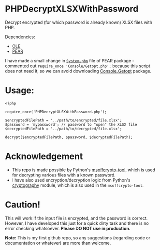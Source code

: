 # PHPDecryptXLSXWithPassword
Decrypt encrypted (for which password is already known) XLSX files with PHP.

Dependencies:
- [OLE](https://github.com/pear/OLE/)
- [PEAR](https://pear.php.net/package/PEAR/)

I have made a small change in [`System.php`](lib/System.php#L20) file of PEAR package - commented out `require_once 'Console/Getopt.php';` because this script does not need it, so we can avoid downloading [Console_Getopt](https://github.com/pear/Console_Getopt/) package.

# Usage:

```
<?php

require_once('PHPDecryptXLSXWithPassword.php');

$encryptedFilePath = '../path/to/encrypted/file.xlsx';
$password = 'mypassword'; // password to "open" the XLSX file
$decryptedFilePath = '../path/to/decrypted/file.xlsx';

decrypt($encryptedFilePath, $password, $decryptedFilePath);
```

# Acknowledgement
- This repo is made possible by Python's [msoffcrypto-tool](https://pypi.org/project/msoffcrypto-tool/), which is used for decrypting various files with a known password.
- I have also used encryption/decryption logic from Python's [cryptography](https://cryptography.io/en/latest/hazmat/primitives/) module, which is also used in the `msoffcrypto-tool`.

# Caution!

This will work if the input file is encrypted, and the password is correct. However, I have developed this just for a quick dirty task and there is no error checking whatsoever. **Please DO NOT use in production.**

**Note:** This is my first github repo, so any suggestions (regarding code or documentation or whatever) are more than welcome.
